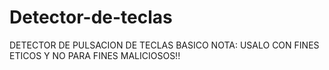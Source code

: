 # Detector-de-teclas
DETECTOR DE PULSACION DE TECLAS BASICO
NOTA: USALO CON FINES ETICOS Y NO PARA FINES MALICIOSOS!!
